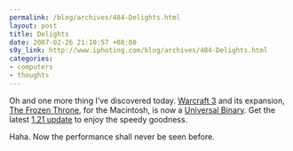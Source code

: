 ```yaml
--- 
permalink: /blog/archives/484-Delights.html
layout: post
title: Delights
date: 2007-02-26 21:10:57 +08:00
s9y_link: http://www.iphoting.com/blog/archives/484-Delights.html
categories: 
- computers
- thoughts
---
```

<p class="whiteline"><p>Oh and one more thing I&#8217;ve discovered today. <a onclick="_gaq.push(['_trackPageview', '/extlink/www.blizzard.com/war3/']);"  href="http://www.blizzard.com/war3/">Warcraft 3</a> and its expansion, <a onclick="_gaq.push(['_trackPageview', '/extlink/www.blizzard.com/war3x/']);"  href="http://www.blizzard.com/war3x/">The Frozen Throne</a>, for the Macintosh, is now a <a onclick="_gaq.push(['_trackPageview', '/extlink/www.apple.com/universal/']);"  href="http://www.apple.com/universal/">Universal Binary</a>. Get the latest <a onclick="_gaq.push(['_trackPageview', '/extlink/www.blizzard.com/support/?id=mwr0642p']);"  href="http://www.blizzard.com/support/?id=mwr0642p">1.21 update</a> to enjoy the speedy goodness.</p>
</p><p class="break"><p>Haha. Now the performance shall never be seen before.</p></p>
